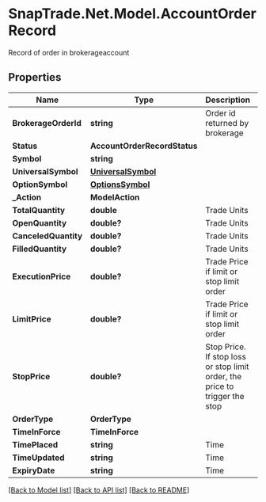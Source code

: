 # SnapTrade.Net.Model.AccountOrderRecord
Record of order in brokerageaccount

## Properties

Name | Type | Description | Notes
------------ | ------------- | ------------- | -------------
**BrokerageOrderId** | **string** | Order id returned by brokerage | [optional] 
**Status** | **AccountOrderRecordStatus** |  | [optional] 
**Symbol** | **string** |  | [optional] 
**UniversalSymbol** | [**UniversalSymbol**](UniversalSymbol.md) |  | [optional] 
**OptionSymbol** | [**OptionsSymbol**](OptionsSymbol.md) |  | [optional] 
**_Action** | **ModelAction** |  | [optional] 
**TotalQuantity** | **double** | Trade Units | [optional] 
**OpenQuantity** | **double?** | Trade Units | [optional] 
**CanceledQuantity** | **double?** | Trade Units | [optional] 
**FilledQuantity** | **double?** | Trade Units | [optional] 
**ExecutionPrice** | **double?** | Trade Price if limit or stop limit order | [optional] 
**LimitPrice** | **double?** | Trade Price if limit or stop limit order | [optional] 
**StopPrice** | **double?** | Stop Price. If stop loss or stop limit order, the price to trigger the stop | [optional] 
**OrderType** | **OrderType** |  | [optional] 
**TimeInForce** | **TimeInForce** |  | [optional] 
**TimePlaced** | **string** | Time | [optional] 
**TimeUpdated** | **string** | Time | [optional] 
**ExpiryDate** | **string** | Time | [optional] 

[[Back to Model list]](../README.md#documentation-for-models) [[Back to API list]](../README.md#documentation-for-api-endpoints) [[Back to README]](../README.md)

